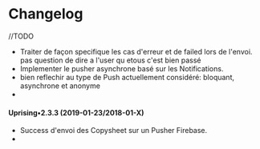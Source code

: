 Changelog
=========
//TODO
- Traiter de façon specifique les cas d'erreur et de failed lors de l'envoi. pas question de dire a l'user qu etous c'est bien passé
- Implementer le pusher asynchrone basé sur les Notifications.
- bien reflechir au type de Push actuellement considéré: bloquant, asynchrone et anonyme
-


#### Uprising•2.3.3 (2019-01-23/2018-01-X)
- Success d'envoi des Copysheet sur un Pusher Firebase.
-